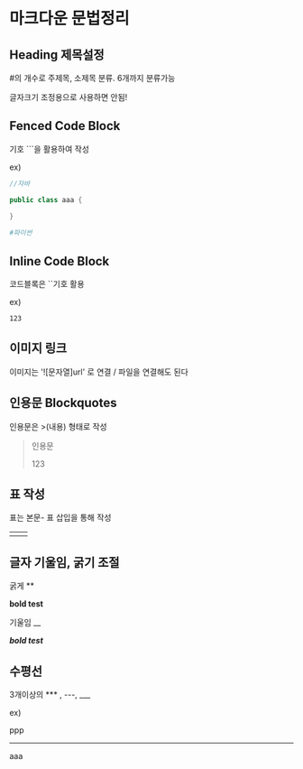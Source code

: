 # 마크다운 문법정리



## Heading 제목설정

#의 개수로 주제목, 소제목 분류. 6개까지 분류가능

글자크기 조정용으로 사용하면 안됨!



## Fenced Code Block

기호 ```을 활용하여 작성

ex)

```java
//자바 

public class aaa {
    
}
```

```py
#파이썬 
```

## Inline Code Block

코드블록은 ``기호 활용 

ex)

`123`



## 이미지 링크

이미지는 '![문자열]url' 로 연결 / 파일을 연결해도 된다





## 인용문 Blockquotes

인용문은 >(내용) 형태로 작성

> 인용문
>
> 123



## 표 작성

표는 본문- 표 삽입을 통해 작성

|      |      |
| ---- | ---- |
|      |      |



## 글자 기울임, 굵기 조절

굵게 **

**bold test**

기울임 __

___bold test___



##  수평선

3개이상의 *** , ---, ___ 

ex)

ppp

___



aaa

















